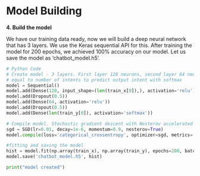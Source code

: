 # Model Building



**4. Build the model**

We have our training data ready, now we will build a deep neural network that has 3 layers. We use the Keras sequential API for this. After training the model for 200 epochs, we achieved 100% accuracy on our model. Let us save the model as ‘chatbot\_model.h5’.

```python
# Python Code
# Create model - 3 layers. First layer 128 neurons, second layer 64 neurons and 3rd output layer contains number of neurons
# equal to number of intents to predict output intent with softmax
model = Sequential()
model.add(Dense(128, input_shape=(len(train_x[0]),), activation='relu'))
model.add(Dropout(0.5))
model.add(Dense(64, activation='relu'))
model.add(Dropout(0.5))
model.add(Dense(len(train_y[0]), activation='softmax'))

# Compile model. Stochastic gradient descent with Nesterov accelerated gradient gives good results for this model
sgd = SGD(lr=0.01, decay=1e-6, momentum=0.9, nesterov=True)
model.compile(loss='categorical_crossentropy', optimizer=sgd, metrics=['accuracy'])

#fitting and saving the model 
hist = model.fit(np.array(train_x), np.array(train_y), epochs=200, batch_size=5, verbose=1)
model.save('chatbot_model.h5', hist)

print("model created")
```
